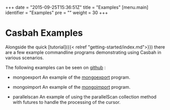 +++
date = "2015-09-25T15:36:51Z"
title = "Examples"
[menu.main]
  identifier = "Examples"
  pre = "<i class='fa fa-lightbulb-o'></i>"
  weight = 30
+++

# Casbah Examples

Alongside the quick [tutorial]({{< relref "getting-started/index.md">}}) there
are a few example commandline programs demonstrating using Casbah in various
scenarios.

The following examples can be seen on
[github](https://github.com/mongodb/casbah/tree/master/examples) :

  *  mongoexport
     An example of the [mongoexport](http://docs.mongodb.org/manual/reference/program/mongoexport/) program.

  *  mongoimport
     An example of the [mongoimport](http://docs.mongodb.org/manual/reference/program/mongoimport/) program.

  * parallelscan
    An example of using the parallelScan collection method with futures to handle the processing of the cursor.

